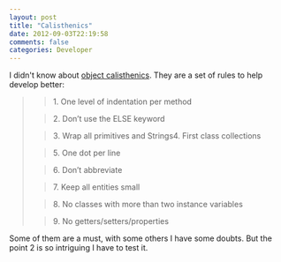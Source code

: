 ```yaml
---
layout: post
title: "Calisthenics"
date: 2012-09-03T22:19:58
comments: false
categories: Developer
---
```


I didn't know about <a href="http://www.bennadel.com/resources/uploads/2012/ObjectCalisthenics.pdf">object calisthenics</a>. They are a set of rules to help develop better:



<blockquote class="tr_bq"><blockquote class="tr_bq">1. One level of indentation per method</blockquote><blockquote class="tr_bq">2. Don’t use the ELSE keyword&nbsp;</blockquote><blockquote class="tr_bq">3. Wrap all primitives and Strings4. First class collections</blockquote><blockquote class="tr_bq">5. One dot per line</blockquote><blockquote class="tr_bq">6. Don’t abbreviate</blockquote><blockquote class="tr_bq">7. Keep all entities small</blockquote><blockquote class="tr_bq">8. No classes with more than two instance variables</blockquote><blockquote class="tr_bq">9. No getters/setters/properties</blockquote></blockquote>Some of them are a must, with some others I have some doubts. But the point 2 is so&nbsp;intriguing&nbsp;I have to test it.
